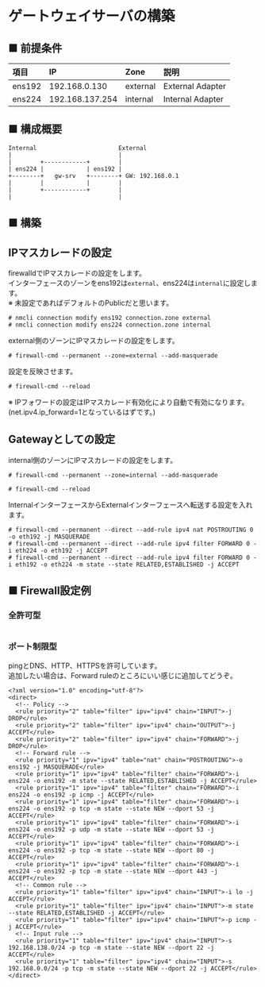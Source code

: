 # ゲートウェイサーバの構築
## ■ 前提条件
|項目|IP|Zone|説明|
|:---|:---|:---|:---|
|ens192|192.168.0.130|external|External Adapter|
|ens224|192.168.137.254|internal|Internal Adapter|

## ■ 構成概要
```
Internal                       External
|                              |
|        +------------+        |
| ens224 |            | ens192 |
+--------+   gw-srv   +--------+ GW: 192.168.0.1
|        |            |        |
|        +------------+        |
|                              |
```
## ■ 構築
## IPマスカレードの設定
firewalldでIPマスカレードの設定をします。  
インターフェースのゾーンをens192は`external`、ens224は`internal`に設定します。  
※ 未設定であればデフォルトのPublicだと思います。
```
# nmcli connection modify ens192 connection.zone external
# nmcli connection modify ens224 connection.zone internal
```
external側のゾーンにIPマスカレードの設定をします。
```
# firewall-cmd --permanent --zone=external --add-masquerade
```
設定を反映させます。
```
# firewall-cmd --reload
```
※ IPフォワードの設定はIPマスカレード有効化により自動で有効になります。(net.ipv4.ip_forward=1となっているはずです。)
## Gatewayとしての設定
internal側のゾーンにIPマスカレードの設定をします。
```
# firewall-cmd --permanent --zone=internal --add-masquerade
```
```
# firewall-cmd --reload
```
InternalインターフェースからExternalインターフェースへ転送する設定を入れます。
```
# firewall-cmd --permanent --direct --add-rule ipv4 nat POSTROUTING 0 -o eth192 -j MASQUERADE
# firewall-cmd --permanent --direct --add-rule ipv4 filter FORWARD 0 -i eth224 -o eth192 -j ACCEPT
# firewall-cmd --permanent --direct --add-rule ipv4 filter FORWARD 0 -i eth192 -o eth224 -m state --state RELATED,ESTABLISHED -j ACCEPT
```
## ■ Firewall設定例
### 全許可型
```
```
### ポート制限型
pingとDNS、HTTP、HTTPSを許可しています。  
追加したい場合は、Forward ruleのところにいい感じに追加してどうぞ。
```
<?xml version="1.0" encoding="utf-8"?>
<direct>
  <!-- Policy -->
  <rule priority="2" table="filter" ipv="ipv4" chain="INPUT">-j DROP</rule>
  <rule priority="2" table="filter" ipv="ipv4" chain="OUTPUT">-j ACCEPT</rule>
  <rule priority="2" table="filter" ipv="ipv4" chain="FORWARD">-j DROP</rule>
  <!-- Forward rule -->
  <rule priority="1" ipv="ipv4" table="nat" chain="POSTROUTING">-o ens192 -j MASQUERADE</rule>
  <rule priority="1" ipv="ipv4" table="filter" chain="FORWARD">-i ens224 -o ens192 -m state --state RELATED,ESTABLISHED -j ACCEPT</rule>
  <rule priority="1" ipv="ipv4" table="filter" chain="FORWARD">-i ens224 -o ens192 -p icmp -j ACCEPT</rule>
  <rule priority="1" ipv="ipv4" table="filter" chain="FORWARD">-i ens224 -o ens192 -p tcp -m state --state NEW --dport 53 -j ACCEPT</rule>
  <rule priority="1" ipv="ipv4" table="filter" chain="FORWARD">-i ens224 -o ens192 -p udp -m state --state NEW --dport 53 -j ACCEPT</rule>
  <rule priority="1" ipv="ipv4" table="filter" chain="FORWARD">-i ens224 -o ens192 -p tcp -m state --state NEW --dport 80 -j ACCEPT</rule>
  <rule priority="1" ipv="ipv4" table="filter" chain="FORWARD">-i ens224 -o ens192 -p tcp -m state --state NEW --dport 443 -j ACCEPT</rule>
  <!-- Common rule -->
  <rule priority="1" table="filter" ipv="ipv4" chain="INPUT">-i lo -j ACCEPT</rule>
  <rule priority="1" table="filter" ipv="ipv4" chain="INPUT">-m state --state RELATED,ESTABLISHED -j ACCEPT</rule>
  <rule priority="1" table="filter" ipv="ipv4" chain="INPUT">-p icmp -j ACCEPT</rule>
  <!-- Input rule -->
  <rule priority="1" table="filter" ipv="ipv4" chain="INPUT">-s 192.168.138.0/24 -p tcp -m state --state NEW --dport 22 -j ACCEPT</rule>
  <rule priority="1" table="filter" ipv="ipv4" chain="INPUT">-s 192.168.0.0/24 -p tcp -m state --state NEW --dport 22 -j ACCEPT</rule>
</direct>
```

